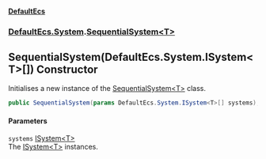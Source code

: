 #### [DefaultEcs](./index.md 'index')
### [DefaultEcs.System](./DefaultEcs-System.md 'DefaultEcs.System').[SequentialSystem&lt;T&gt;](./DefaultEcs-System-SequentialSystem-T-.md 'DefaultEcs.System.SequentialSystem&lt;T&gt;')
## SequentialSystem(DefaultEcs.System.ISystem&lt;T&gt;[]) Constructor
Initialises a new instance of the [SequentialSystem&lt;T&gt;](./DefaultEcs-System-SequentialSystem-T-.md 'DefaultEcs.System.SequentialSystem&lt;T&gt;') class.  
```C#
public SequentialSystem(params DefaultEcs.System.ISystem<T>[] systems);
```
#### Parameters
<a name='DefaultEcs-System-SequentialSystem-T--SequentialSystem(DefaultEcs-System-ISystem-T---)-systems'></a>
`systems` [ISystem&lt;T&gt;](./DefaultEcs-System-ISystem-T-.md 'DefaultEcs.System.ISystem&lt;T&gt;')  
The [ISystem&lt;T&gt;](./DefaultEcs-System-ISystem-T-.md 'DefaultEcs.System.ISystem&lt;T&gt;') instances.  
  
